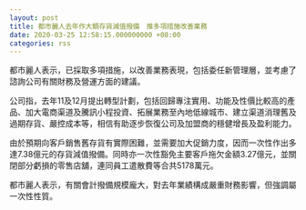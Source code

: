 ```yaml
---
layout: post
title: 都市麗人去年作大額存貨減值撥備　推多項措施改善業務
date: 2020-03-25 12:58:15.000000000 +08:00
categories: rss
---
```


都市麗人表示，已採取多項措施，以改善業務表現，包括委任新管理層，並考慮了諮詢公司有關財務及營運方面的建議。

公司指，去年11及12月提出轉型計劃，包括回歸專注實用、功能及性價比較高的產品、加大電商渠道及騰訊小程投資、拓展業務至內地低線城市、建立渠道消理舊及過期存貨、嚴控成本等，相信有助逐步恢復公司及加盟商的穩健增長及盈利能力。

由於預期向客戶銷售舊存貨有實際困難，並需要加大促銷力度，因而一次性作出多達7.38億元的存貨減值撥備。同時亦一次性豁免主要客戶拖欠金額3.27億元，並關閉部分虧損的零售店舖，連同員工遣散費等合共5178萬元。

都市麗人表示，有關會計撥備規模龐大，對去年業績構成嚴重財務影響，但強調屬一次性性質。
